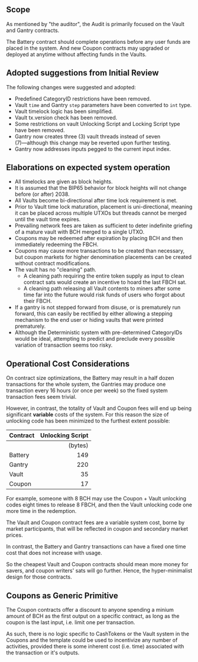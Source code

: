 ## Scope

As mentioned by "the auditor", the Audit is primarily focused on the Vault and Gantry contracts.

The Battery contract should complete operations before any user funds are placed in the system. And new Coupon contracts may upgraded or deployed at anytime without affecting funds in the Vaults.


## Adopted suggestions from Initial Review 

The following changes were suggested and adopted:

- Predefined CategoryID restrictions have been removed.
- Vault `time` and Gantry `step` parameters have been converted to `int` type.
- Vault timelock logic has been simplified.
- Vault tx.version check has been removed.
- Some restrictions on vault Unlocking Script and Locking Script type have been removed.
- Gantry now creates three (3) vault threads instead of seven (7)―although this change may be reverted upon further testing.
- Gantry now addresses inputs pegged to the current input index. 

## Elaborations on expected system operation



- All timelocks are given as block heights.
- It is assumed that the BIP65 behavior for block heights will not change before (or after) 2038.
- All Vaults become bi-directional after time lock requirement is met.
- Prior to Vault time lock maturation, placement is uni-directional, meaning it can be placed across multiple UTXOs but threads cannot be merged until the vault time expires.
- Prevailing network fees are taken as sufficient to deter indefinite griefing of a mature vault with BCH merged to a single UTXO. 
- Coupons may be redeemed after expiration by placing BCH and then immediately redeeming the FBCH.
- Coupons may cause more transactions to be created than necessary, but coupon markets for higher denomination placements can be created without contract modifications.
- The vault has no "cleaning" path. 
  - A cleaning path requiring the entire token supply as input to clean contract sats would create an incentive to hoard the last FBCH sat.
  - A cleaning path releasing all Vault contents to miners after some time far into the future would risk funds of users who forgot about their FBCH.
- If a gantry is not stepped forward from disuse, or is prematurely run forward, this can easily be rectified by either allowing a stepping mechanism to the end user or hiding vaults that were printed prematurely. 
- Although the Deterministic system with pre-determined CategoryIDs would be ideal, attempting to predict and preclude every possible variation of transaction seems too risky.

## Operational Cost Considerations

On contract size optimizations, the Battery may result in a half dozen transactions for the whole system, the Gantries may produce one transaction every 16 hours (or once per week) so the fixed system transaction fees seem trivial.

However, in contrast, the totality of Vault and Coupon fees will end up being significant **variable** costs of the system. For this reason the size of unlocking code has been minimized to the furthest extent possible:


| Contract  | Unlocking Script |
| --------  |-----------------:|
|           | (bytes)          |
| Battery   |     149          |
| Gantry    |     220          |
| Vault     |      35          |
| Coupon    |      17          |

For example, someone with 8 BCH may use the Coupon + Vault unlocking codes eight times to release 8 FBCH, and then the Vault unlocking code one more time in the redemption. 

The Vault and Coupon contract fees are a variable system cost, borne by market participants, that will be reflected in coupon and secondary market prices. 

In contrast, the Battery and Gantry transactions can have a fixed one time cost that does not increase with usage. 

So the cheapest Vault and Coupon contracts should mean more money for savers, and coupon writers' sats will go further. Hence, the hyper-minimalist design for those contracts.

## Coupons as Generic Primitive

The Coupon contracts offer a discount to anyone spending a minium amount of BCH as the first output on a specific contract, as long as the coupon is the last input, i.e. limit one per transaction.

As such, there is no logic specific to CashTokens or the Vault system in the Coupons and the template could be used to incentivize any number of activities, provided there is some inherent cost (i.e. time) associated with the transaction or it's outputs.